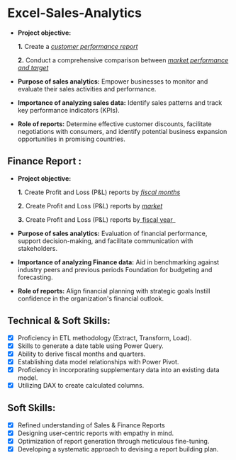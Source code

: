 # Excel-Sales-Analytics

- **Project objective:** 

    **1.** Create a _[customer performance report](https://github.com/amirnsuhail/Excel-Sales-Analytics/blob/main/Customer%20Performance%20Report.pdf)_
  
    **2.** Conduct a comprehensive comparison between _[market performance and target](https://github.com/amirnsuhail/Excel-Sales-Analytics/blob/main/market%20performance%20vs%20target%20report.pdf)_

- **Purpose of sales analytics:** Empower businesses to monitor and evaluate their sales activities and performance.

- **Importance of analyzing sales data:** Identify sales patterns and track key performance indicators (KPIs).

- **Role of reports:** Determine effective customer discounts, facilitate negotiations with consumers, and identify potential business expansion opportunities in promising countries.


## Finance Report :

- **Project objective:** 

    **1.** Create Profit and Loss (P&L) reports by _[fiscal months](https://github.com/amirnsuhail/Excel-Sales-Analytics/blob/main/P%20%26%20L%20by%20fiscal%20month.pdf)_

   **2.** Create Profit and Loss (P&L) reports by _[market](https://github.com/amirnsuhail/Excel-Sales-Analytics/blob/main/P%20%26%20L%20for%20market%20report.pdf)_
  
   **3.** Create Profit and Loss (P&L) reports by_[fiscal year](https://github.com/amirnsuhail/Excel-Sales-Analytics/blob/main/P%26%20L%20for%20Fiscal%20Year.pdf)_

- **Purpose of sales analytics:** Evaluation of financial performance, support decision-making, and facilitate communication with stakeholders.

- **Importance of analyzing Finance data:** Aid in benchmarking against industry peers and previous periods Foundation for budgeting and forecasting.

- **Role of reports:** Align financial planning with strategic goals Instill confidence in the organization's financial outlook.


## Technical & Soft Skills:
- [x]	Proficiency in ETL methodology (Extract, Transform, Load).
- [x]	Skills to generate a date table using Power Query.
- [x]	Ability to derive fiscal months and quarters.
- [x]	Establishing data model relationships with Power Pivot.
- [x]	Proficiency in incorporating supplementary data into an existing data model.
- [x]	Utilizing DAX to create calculated columns.

## Soft Skills:
- [x]	Refined understanding of Sales & Finance Reports
- [x]	Designing user-centric reports with empathy in mind.
- [x]	Optimization of report generation through meticulous fine-tuning.
- [x]	Developing a systematic approach to devising a report building plan.

